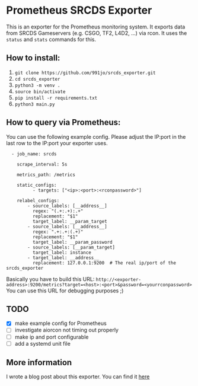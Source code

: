 # Prometheus SRCDS Exporter

This is an exporter for the Prometheus monitoring system.
It exports data from SRCDS Gameservers (e.g. CSGO, TF2, L4D2, ...) via rcon.
It uses the `status` and `stats` commands for this.

## How to install:

1. `git clone https://github.com/991jo/srcds_exporter.git`
2. `cd srcds_exporter`
3. `python3 -m venv .`
4. `source bin/activate`
4. `pip install -r requirements.txt`
5. `python3 main.py`

## How to query via Prometheus:

You can use the following example config.
Please adjust the IP:port in the last row to the IP:port your exporter uses.
```
  - job_name: srcds

    scrape_interval: 5s

    metrics_path: /metrics

    static_configs:
          - targets: ["<ip>:<port>:<rconpassword>"]

    relabel_configs:
        - source_labels: [__address__]
          regex: "(.+:.+):.+"
          replacement: "$1"
          target_label: __param_target
        - source_labels: [__address__]
          regex: ".+:.+:(.+)"
          replacement: "$1"
          target_label: __param_password
        - source_labels: [__param_target]
          target_label: instance
        - target_label: __address__
          replacement: 127.0.0.1:9200  # The real ip/port of the srcds_exporter
```

Basically you have to build this URL:
`http://<exporter-address>:9200/metrics?target=<host>:<port>&password=<yourrconpassword>`
You can use this URL for debugging purposes ;)

## TODO

- [x] make example config for Prometheus
- [ ] investigate aiorcon not timing out properly
- [ ] make ip and port configurable
- [ ] add a systemd unit file

## More information

I wrote a blog post about this exporter. You can find it [here](http://swagspace.org/posts/srcds-exporter.html)
